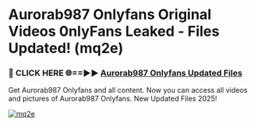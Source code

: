 # Aurorab987 Onlyfans Original Videos 0nlyFans Leaked - Files Updated! (mq2e)

<h3>🔴 CLICK HERE 🌐==►► <a href="https://tinyurl.com/2m67pmp6" rel="nofollow">Aurorab987 Onlyfans Updated Files</a></h3>

Get Aurorab987 Onlyfans and all content. Now you can access all videos and pictures of Aurorab987 Onlyfans. New Updated Files 2025!

[![mq2e](https://i.imgur.com/H4QAA4z.gif)](https://tinyurl.com/2m67pmp6)